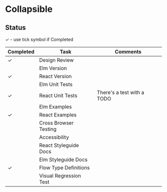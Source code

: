 # Collapsible

## Status

✓ - use tick symbol if Completed

| Completed | Task                   | Comments                   |
| --------- | ---------------------- | -------------------------- |
| ✓         | Design Review          |                            |
|           | Elm Version            |                            |
| ✓         | React Version          |                            |
|           | Elm Unit Tests         |                            |
| ✓         | React Unit Tests       | There's a test with a TODO |
|           | Elm Examples           |                            |
| ✓         | React Examples         |                            |
|           | Cross Browser Testing  |                            |
|           | Accessibility          |                            |
|           | React Styleguide Docs  |                            |
|           | Elm Styleguide Docs    |                            |
| ✓         | Flow Type Definitions  |                            |
|           | Visual Regression Test |                            |
